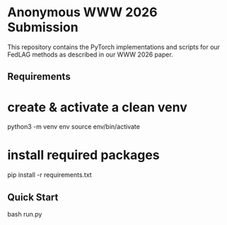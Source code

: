 # Anonymous WWW 2026 Submission

This repository contains the PyTorch implementations and scripts for our FedLAG methods as described in our WWW 2026 paper.

## Requirements
# create & activate a clean venv
python3 -m venv env
source env/bin/activate

# install required packages
pip install -r requirements.txt

## Quick Start
bash run.py
